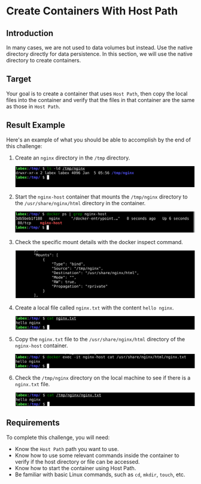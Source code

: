 # Create Containers With Host Path

## Introduction

In many cases, we are not used to data volumes but instead. Use the native directory directly for data persistence. In this section, we will use the native directory to create containers.

## Target

Your goal is to create a container that uses `Host Path`, then copy the local files into the container and verify that the files in that container are the same as those in `Host Path`.

## Result Example

Here's an example of what you should be able to accomplish by the end of this challenge:

1. Create an `nginx` directory in the `/tmp` directory.

   ![challenge-docker-volume-management-3-1](assets/challenge-docker-volume-management-3-1.png)

2. Start the `nginx-host` container that mounts the `/tmp/nginx` directory to the `/usr/share/nginx/html` directory in the container.

   ![challenge-docker-volume-management-3-2](assets/challenge-docker-volume-management-3-2.png)

3. Check the specific mount details with the docker inspect command.

   ![challenge-docker-volume-management-3-3](assets/challenge-docker-volume-management-3-3.png)

4. Create a local file called `nginx.txt` with the content `hello nginx`.

   ![challenge-docker-volume-management-3-4](assets/challenge-docker-volume-management-3-4.png)

5. Copy the `nginx.txt` file to the `/usr/share/nginx/html` directory of the `nginx-host` container.

   ![challenge-docker-volume-management-3-5](assets/challenge-docker-volume-management-3-5.png)

6. Check the `/tmp/nginx` directory on the local machine to see if there is a `nginx.txt` file.

   ![challenge-docker-volume-management-3-6](assets/challenge-docker-volume-management-3-6.png)

## Requirements

To complete this challenge, you will need:

- Know the `Host Path` path you want to use.
- Know how to use some relevant commands inside the container to verify if the host directory or file can be accessed.
- Know how to start the container using Host Path.
- Be familiar with basic Linux commands, such as `cd`, `mkdir`, `touch`, etc.
